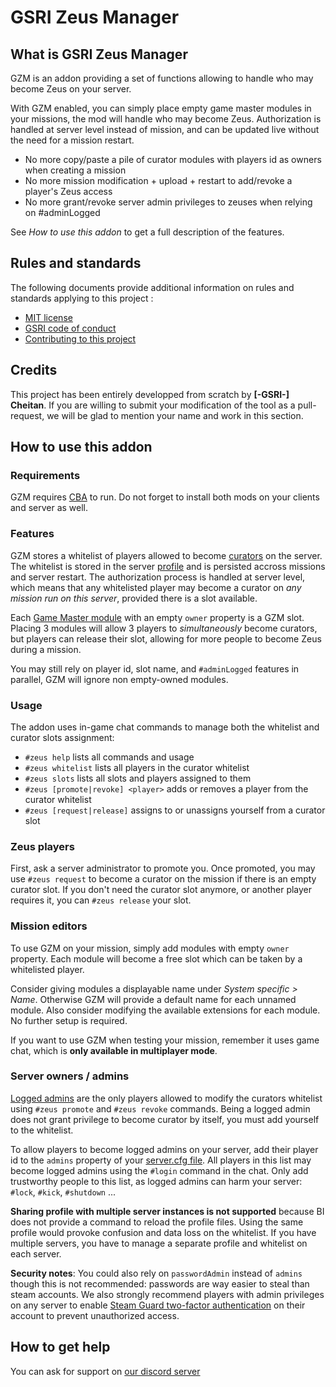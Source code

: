# GSRI Zeus Manager

## What is GSRI Zeus Manager
GZM is an addon providing a set of functions allowing to handle who may become Zeus on your server.

With GZM enabled, you can simply place empty game master modules in your missions, the mod will handle who may become Zeus.
Authorization is handled at server level instead of mission, and can be updated live without the need for a mission restart.

*   No more copy/paste a pile of curator modules with players id as owners when creating a mission
*   No more mission modification + upload + restart to add/revoke a player's Zeus access
*   No more grant/revoke server admin privileges to zeuses when relying on #adminLogged

See *How to use this addon* to get a full description of the features.

## Rules and standards
The following documents provide additional information on rules and standards applying to this project :

*   [MIT license](../LICENSE.md)
*   [GSRI code of conduct](https://github.com/team-gsri/CodeOfConduct/blob/master/.github/CODE_OF_CONDUCT.md)
*   [Contributing to this project](./CONTRIBUTING.md)

## Credits
This project has been entirely developped from scratch by __[-GSRI-] Cheitan__. If you are willing to submit your modification of the tool as a pull-request, we will be glad to mention your name and work in this section.

## How to use this addon

### Requirements
GZM requires [CBA](https://github.com/CBATeam/CBA_A3) to run.
Do not forget to install both mods on your clients and server as well.

### Features
GZM stores a whitelist of players allowed to become [curators](https://community.bistudio.com/wiki/Arma_3_Curator) on the server.
The whitelist is stored in the server [profile](https://community.bistudio.com/wiki/Profile) and is persisted accross missions and server restart.
The authorization process is handled at server level, which means that any whitelisted player may become a curator on *any mission run on this server*, provided there is a slot available.

Each [Game Master module](https://community.bistudio.com/wiki/Arma_3_Module:_Game_Master) with an empty `owner` property is a GZM slot.
Placing 3 modules will allow 3 players to *simultaneously* become curators, but players can release their slot, allowing for more people to become Zeus during a mission.

You may still rely on player id, slot name, and `#adminLogged` features in parallel, GZM will ignore non empty-owned modules.

### Usage
The addon uses in-game chat commands to manage both the whitelist and curator slots assignment:
*   `#zeus help` lists all commands and usage
*   `#zeus whitelist` lists all players in the curator whitelist
*   `#zeus slots` lists all slots and players assigned to them
*   `#zeus [promote|revoke] <player>` adds or removes a player from the curator whitelist
*   `#zeus [request|release]` assigns to or unassigns yourself from a curator slot

### Zeus players
First, ask a server administrator to promote you.
Once promoted, you may use `#zeus request` to become a curator on the mission if there is an empty curator slot.
If you don't need the curator slot anymore, or another player requires it, you can `#zeus release` your slot.

### Mission editors
To use GZM on your mission, simply add modules with empty `owner` property.
Each module will become a free slot which can be taken by a whitelisted player.

Consider giving modules a displayable name under *System specific > Name*.
Otherwise GZM will provide a default name for each unnamed module.
Also consider modifying the available extensions for each module.
No further setup is required.

If you want to use GZM when testing your mission, remember it uses game chat, which is **only available in multiplayer mode**.

### Server owners / admins
[Logged admins](https://community.bistudio.com/wiki/serverCommandAvailable) are the only players allowed to modify the curators whitelist using `#zeus promote` and `#zeus revoke` commands.
Being a logged admin does not grant privilege to become curator by itself, you must add yourself to the whitelist.

To allow players to become logged admins on your server, add their player id to the `admins` property of your [server.cfg file](https://community.bistudio.com/wiki/server.cfg).
All players in this list may become logged admins using the `#login` command in the chat.
Only add trustworthy people to this list, as logged admins can harm your server: `#lock`, `#kick`, `#shutdown` ...

**Sharing profile with multiple server instances is not supported** because BI does not provide a command to reload the profile files.
Using the same profile would provoke confusion and data loss on the whitelist.
If you have multiple servers, you have to manage a separate profile and whitelist on each server.

**Security notes**:
You could also rely on `passwordAdmin` instead of `admins` though this is not recommended: passwords are way easier to steal than steam accounts.
We also strongly recommend players with admin privileges on any server to enable [Steam Guard two-factor authentication](https://support.steampowered.com/kb_article.php?ref=1266-OAFV-8478#steamguard) on their account to prevent unauthorized access.

## How to get help
You can ask for support on [our discord server](https://discord.gg/bhMn4jd)
